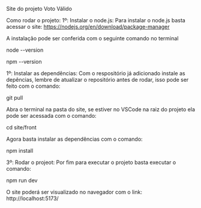 Site do projeto Voto Válido

Como rodar o projeto:
1º: Instalar o node.js:
Para instalar o node.js basta acessar o site: https://nodejs.org/en/download/package-manager

A instalação pode ser conferida com o seguinte comando no terminal

  node --version 
  
  npm --version
  
1º: Instalar as dependências:
Com o respositório já adicionado instale as depências, lembre de atualizar o repositório antes de rodar, isso pode ser feito com o comando:

  git pull
  
Abra o terminal na pasta do site, se estiver no VSCode na raiz do projeto ela pode ser acessada com o comando:

cd site/front

Agora basta instalar as dependências com o comando:

npm install


3º: Rodar o projeot:
Por fim para executar o projeto basta executar o comando:

npm run dev

O site poderá ser visualizado no navegador com o link: http://localhost:5173/
